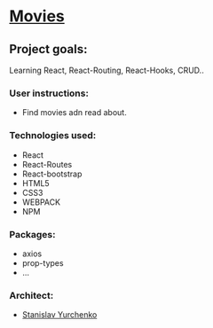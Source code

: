 # [Movies](https://goit-react-hw-05-movies-hooks.netlify.app/)

## Project goals:

Learning React, React-Routing, React-Hooks, CRUD..

### User instructions:

- Find movies adn read about.

### Technologies used:

- React
- React-Routes
- React-bootstrap
- HTML5
- CSS3
- WEBPACK
- NPM

### Packages:

- axios
- prop-types
- ...

### Architect:

- [Stanislav Yurchenko](https://github.com/StanislavYurchenko)
